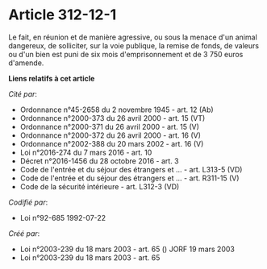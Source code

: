 # Article 312-12-1

Le fait, en réunion et de manière agressive, ou sous la menace d'un animal dangereux, de solliciter, sur la voie publique, la
remise de fonds, de valeurs ou d'un bien est puni de six mois d'emprisonnement et de 3 750 euros d'amende.

**Liens relatifs à cet article**

_Cité par_:

  - Ordonnance n°45-2658 du 2 novembre 1945 - art. 12 (Ab)
  - Ordonnance n°2000-373 du 26 avril 2000 - art. 15 (VT)
  - Ordonnance n°2000-371 du 26 avril 2000 - art. 15 (V)
  - Ordonnance n°2000-372 du 26 avril 2000 - art. 16 (V)
  - Ordonnance n°2002-388 du 20 mars 2002 - art. 16 (V)
  - Loi n°2016-274 du 7 mars 2016 - art. 10
  - Décret n°2016-1456 du 28 octobre 2016 - art. 3
  - Code de l'entrée et du séjour des étrangers et ... - art. L313-5 (VD)
  - Code de l'entrée et du séjour des étrangers et ... - art. R311-15 (V)
  - Code de la sécurité intérieure - art. L312-3 (VD)

_Codifié par_:

  - Loi n°92-685 1992-07-22

_Créé par_:

  - Loi n°2003-239 du 18 mars 2003 - art. 65 () JORF 19 mars 2003
  - Loi n°2003-239 du 18 mars 2003 - art. 65
